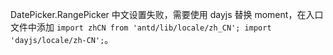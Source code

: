 DatePicker.RangePicker 中文设置失败，需要使用 dayjs 替换 moment，在入口文件中添加 `import zhCN from 'antd/lib/locale/zh_CN'; import 'dayjs/locale/zh-CN';`。
